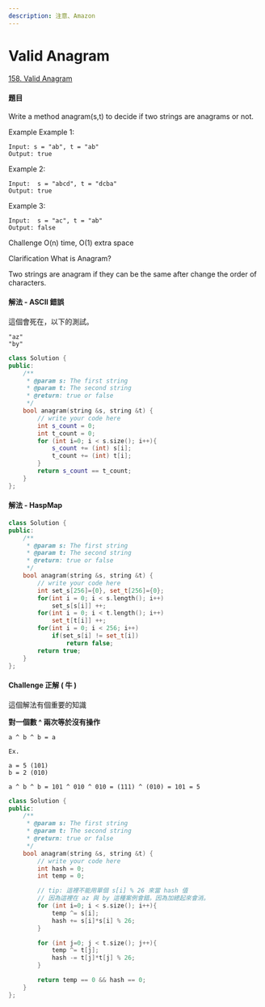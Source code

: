 ```yaml
---
description: 注意、Amazon
---
```


# Valid Anagram

[158. Valid Anagram](https://www.lintcode.com/problem/valid-anagram/?_from=ladder&&fromId=59)

#### 題目

Write a method anagram\(s,t\) to decide if two strings are anagrams or not.

Example Example 1:

```text
Input: s = "ab", t = "ab"
Output: true
```

Example 2:

```text
Input:  s = "abcd", t = "dcba"
Output: true
```

Example 3:

```text
Input:  s = "ac", t = "ab"
Output: false
```

Challenge O\(n\) time, O\(1\) extra space

Clarification What is Anagram?

Two strings are anagram if they can be the same after change the order of characters.

#### 解法 - ASCII 錯誤

這個會死在，以下的測試。

```text
"az"
"by"
```

```cpp
class Solution {
public:
    /**
     * @param s: The first string
     * @param t: The second string
     * @return: true or false
     */
    bool anagram(string &s, string &t) {
        // write your code here
        int s_count = 0;
        int t_count = 0;
        for (int i=0; i < s.size(); i++){
            s_count += (int) s[i];
            t_count += (int) t[i];
        }
        return s_count == t_count;
    }
};
```

#### 解法 - HaspMap

```cpp
class Solution {
public:
    /**
     * @param s: The first string
     * @param t: The second string
     * @return: true or false
     */
    bool anagram(string &s, string &t) {
        // write your code here
        int set_s[256]={0}, set_t[256]={0};
        for(int i = 0; i < s.length(); i++)
            set_s[s[i]] ++;
        for(int i = 0; i < t.length(); i++)
            set_t[t[i]] ++;
        for(int i = 0; i < 256; i++)
            if(set_s[i] != set_t[i]) 
                return false;
        return true;
    }
};
```

#### Challenge 正解 \( 牛 \)

這個解法有個重要的知識

**對一個數 ^ 兩次等於沒有操作**

```text
a ^ b ^ b = a
```

```text
Ex.

a = 5 (101)
b = 2 (010)

a ^ b ^ b = 101 ^ 010 ^ 010 = (111) ^ (010) = 101 = 5
```

```cpp
class Solution {
public:
    /**
     * @param s: The first string
     * @param t: The second string
     * @return: true or false
     */
    bool anagram(string &s, string &t) {
        // write your code here
        int hash = 0;
        int temp = 0;

        // tip: 這裡不能用單個 s[i] % 26 來當 hash 值
        // 因為這裡在 az 與 by 這種案例會錯。因為加總起來會消。
        for (int i=0; i < s.size(); i++){
            temp ^= s[i];
            hash += s[i]*s[i] % 26;
        }

        for (int j=0; j < t.size(); j++){
            temp ^= t[j];
            hash -= t[j]*t[j] % 26;
        }

        return temp == 0 && hash == 0;
    }
};
```

